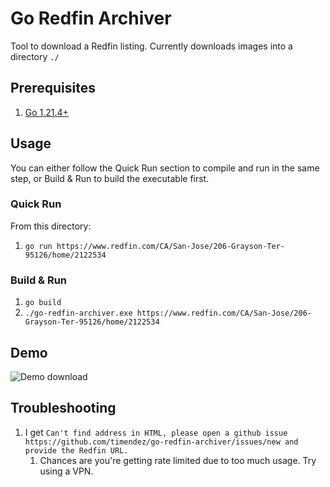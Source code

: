 # Go Redfin Archiver
Tool to download a Redfin listing. Currently downloads images into a directory `./`
## Prerequisites
1. [Go 1.21.4+](https://go.dev/doc/install)

## Usage
You can either follow the Quick Run section to compile and run in the same step, or Build & Run to build the executable first. 
### Quick Run
From this directory:
1. `go run https://www.redfin.com/CA/San-Jose/206-Grayson-Ter-95126/home/2122534`

### Build & Run
1. `go build`
2. `./go-redfin-archiver.exe https://www.redfin.com/CA/San-Jose/206-Grayson-Ter-95126/home/2122534`

## Demo
![Demo download](./demo.gif)

## Troubleshooting
1. I get `Can't find address in HTML, please open a github issue https://github.com/timendez/go-redfin-archiver/issues/new and provide the Redfin URL.`
   1. Chances are you're getting rate limited due to too much usage. Try using a VPN.
